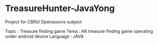 # TreasureHunter-JavaYong
Project for CBNU Opensource subject


Topic : Treasure finding game
Tema : AR treasure finding game operating under android device
Language : JAVA

